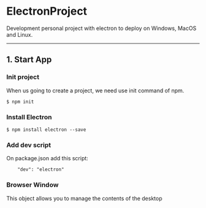 # ElectronProject
Development personal project  with electron to deploy on Windows, MacOS and Linux.

---
## 1. Start App
### Init project
When us going to create a project, we need use init command of npm.
```
$ npm init
```
### Install Electron
```
$ npm install electron --save
```
### Add dev script
On package.json add this script:
```
    "dev": "electron"
```
 ### Browser Window
 This object allows you to manage the contents of the desktop


